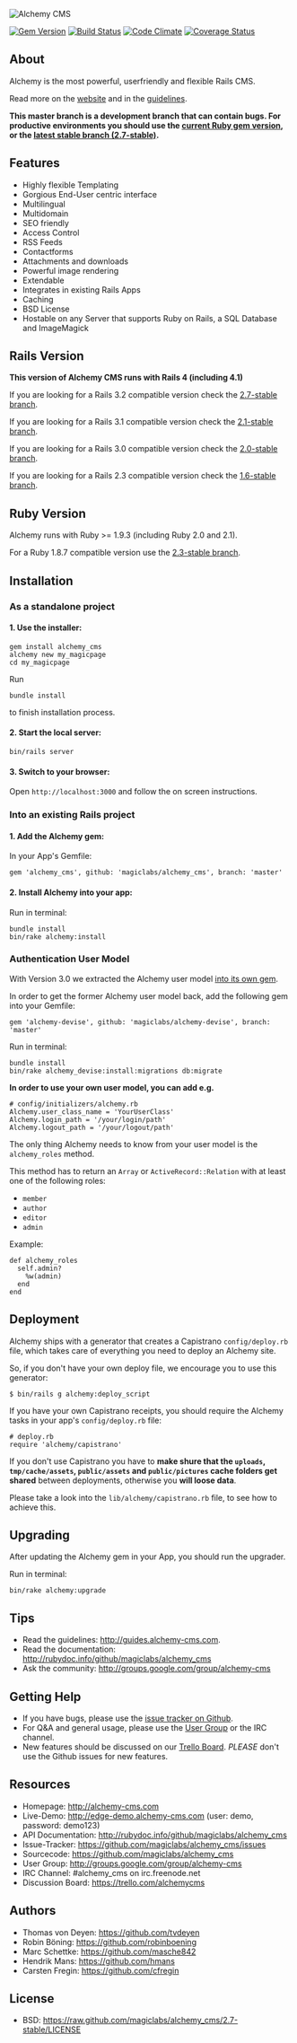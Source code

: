 ![Alchemy CMS](http://alchemy-cms.com/assets/alchemy_logo.svg)

[![Gem Version](https://badge.fury.io/rb/alchemy_cms.png)](http://badge.fury.io/rb/alchemy_cms)
[![Build Status](https://travis-ci.org/magiclabs/alchemy_cms.svg?branch=master)](https://travis-ci.org/magiclabs/alchemy_cms) [![Code Climate](https://codeclimate.com/github/magiclabs/alchemy_cms.png)](https://codeclimate.com/github/magiclabs/alchemy_cms) [![Coverage Status](https://coveralls.io/repos/magiclabs/alchemy_cms/badge.png?branch=master)](https://coveralls.io/r/magiclabs/alchemy_cms?branch=master)

About
-----

Alchemy is the most powerful, userfriendly and flexible Rails CMS.

Read more on the [website](http://alchemy-cms.com) and in the [guidelines](http://guides.alchemy-cms.com).

**This master branch is a development branch that can contain bugs. For productive environments you should use the [current Ruby gem version](http://rubygems.org/gems/alchemy_cms/versions/2.7.2),
or the [latest stable branch (2.7-stable)](https://github.com/magiclabs/alchemy_cms/tree/2.7-stable).**

Features
--------

- Highly flexible Templating
- Gorgious End-User centric interface
- Multilingual
- Multidomain
- SEO friendly
- Access Control
- RSS Feeds
- Contactforms
- Attachments and downloads
- Powerful image rendering
- Extendable
- Integrates in existing Rails Apps
- Caching
- BSD License
- Hostable on any Server that supports Ruby on Rails, a SQL Database and ImageMagick

Rails Version
-------------

**This version of Alchemy CMS runs with Rails 4 (including 4.1)**

If you are looking for a Rails 3.2 compatible version check the [2.7-stable branch](https://github.com/magiclabs/alchemy_cms/tree/2.7-stable).

If you are looking for a Rails 3.1 compatible version check the [2.1-stable branch](https://github.com/magiclabs/alchemy_cms/tree/2.1-stable).

If you are looking for a Rails 3.0 compatible version check the [2.0-stable branch](https://github.com/magiclabs/alchemy_cms/tree/2.0-stable).

If you are looking for a Rails 2.3 compatible version check the [1.6-stable branch](https://github.com/magiclabs/alchemy_cms/tree/1.6-stable).

Ruby Version
------------

Alchemy runs with Ruby >= 1.9.3 (including Ruby 2.0 and 2.1).

For a Ruby 1.8.7 compatible version use the [2.3-stable branch](https://github.com/magiclabs/alchemy_cms/tree/2.3-stable).


Installation
------------

### As a standalone project

#### 1. Use the installer:

    gem install alchemy_cms
    alchemy new my_magicpage
    cd my_magicpage

Run

    bundle install

to finish installation process.

#### 2. Start the local server:

    bin/rails server

#### 3. Switch to your browser:

Open `http://localhost:3000` and follow the on screen instructions.

### Into an existing Rails project

#### 1. Add the Alchemy gem:

In your App's Gemfile:

    gem 'alchemy_cms', github: 'magiclabs/alchemy_cms', branch: 'master'

#### 2. Install Alchemy into your app:

Run in terminal:

    bundle install
    bin/rake alchemy:install

### Authentication User Model

With Version 3.0 we extracted the Alchemy user model [into its own gem](https://github.com/magiclabs/alchemy-devise).

In order to get the former Alchemy user model back, add the following gem into your Gemfile:

    gem 'alchemy-devise', github: 'magiclabs/alchemy-devise', branch: 'master'

Run in terminal:

    bundle install
    bin/rake alchemy_devise:install:migrations db:migrate

**In order to use your own user model, you can add e.g.**

    # config/initializers/alchemy.rb
    Alchemy.user_class_name = 'YourUserClass'
    Alchemy.login_path = '/your/login/path'
    Alchemy.logout_path = '/your/logout/path'

The only thing Alchemy needs to know from your user model is the `alchemy_roles` method.

This method has to return an `Array` or `ActiveRecord::Relation` with at least one of the following roles:

* `member`
* `author`
* `editor`
* `admin`

Example:

    def alchemy_roles
      self.admin?
        %w(admin)
      end
    end

Deployment
----------

Alchemy ships with a generator that creates a Capistrano `config/deploy.rb` file, which
takes care of everything you need to deploy an Alchemy site.

So, if you don't have your own deploy file, we encourage you to use this generator:

    $ bin/rails g alchemy:deploy_script

If you have your own Capistrano receipts, you should require the Alchemy tasks in your app's `config/deploy.rb` file:

    # deploy.rb
    require 'alchemy/capistrano'

If you don't use Capistrano you have to **make shure that the `uploads`, `tmp/cache/assets`, `public/assets` and `public/pictures` cache folders get shared** between deployments, otherwise you **will loose data**.

Please take a look into the `lib/alchemy/capistrano.rb` file, to see how to achieve this.

Upgrading
---------

After updating the Alchemy gem in your App, you should run the upgrader.

Run in terminal:

    bin/rake alchemy:upgrade


Tips
-----

- Read the guidelines: http://guides.alchemy-cms.com.
- Read the documentation: http://rubydoc.info/github/magiclabs/alchemy_cms
- Ask the community: http://groups.google.com/group/alchemy-cms


Getting Help
------------

* If you have bugs, please use the [issue tracker on Github](https://github.com/magiclabs/alchemy_cms/issues).
* For Q&A and general usage, please use the [User Group](http://groups.google.com/group/alchemy-cms) or the IRC channel.
* New features should be discussed on our [Trello Board](https://trello.com/alchemycms). *PLEASE* don't use the Github issues for new features.


Resources
---------

* Homepage: <http://alchemy-cms.com>
* Live-Demo: <http://edge-demo.alchemy-cms.com> (user: demo, password: demo123)
* API Documentation: <http://rubydoc.info/github/magiclabs/alchemy_cms>
* Issue-Tracker: <https://github.com/magiclabs/alchemy_cms/issues>
* Sourcecode: <https://github.com/magiclabs/alchemy_cms>
* User Group: <http://groups.google.com/group/alchemy-cms>
* IRC Channel: #alchemy_cms on irc.freenode.net
* Discussion Board: <https://trello.com/alchemycms>

Authors
---------

* Thomas von Deyen: <https://github.com/tvdeyen>
* Robin Böning: <https://github.com/robinboening>
* Marc Schettke: <https://github.com/masche842>
* Hendrik Mans: <https://github.com/hmans>
* Carsten Fregin: <https://github.com/cfregin>

License
-------

* BSD: <https://raw.github.com/magiclabs/alchemy_cms/2.7-stable/LICENSE>
